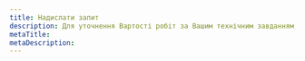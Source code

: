 ```yaml
---
title: Надислати запит
description: Для уточнення Вартості робіт за Вашим технічним завданням, визначення оптимальних технологій та з питань співпраці, заповніть цю форму, і наш спеціаліст зв'яжеться з вами.
metaTitle: 
metaDescription: 
---
```




